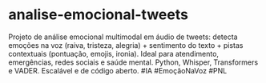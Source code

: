 # analise-emocional-tweets
Projeto de análise emocional multimodal em áudio de tweets: detecta emoções na voz (raiva, tristeza, alegria) + sentimento do texto + pistas contextuais (pontuação, emojis, ironia). Ideal para atendimento, emergências, redes sociais e saúde mental. Python, Whisper, Transformers e VADER. Escalável e de código aberto. #IA #EmoçãoNaVoz #PNL
